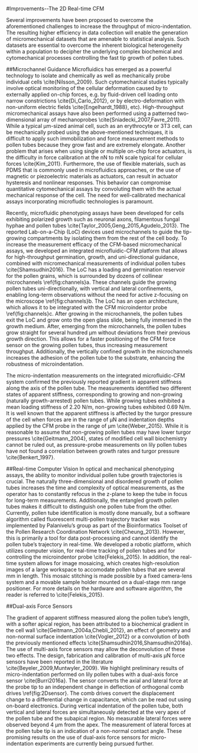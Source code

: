 #Improvements--The 2D Real-time CFM

Several improvements have been proposed to overcome the aforementioned challenges to increase the throughput of micro-indentation. The resulting higher efficiency in data collection will enable the generation of micromechanical datasets that are amenable to statistical analysis. Such datasets are essential to overcome the inherent biological heterogeneity within a population to decipher the underlying complex biochemical and cytomechanical processes controlling the fast tip growth of pollen tubes. 

##Microchannel Guidance
Microfluidics has emerged as a powerful technology to isolate and chemically as well as mechanically probe individual cells \cite{Nilsson_2009}. Such cytomechanical studies typically involve optical monitoring of the cellular deformation caused by to externally applied on-chip forces, e.g. by fluid-driven cell loading onto narrow constrictions \cite{Di_Carlo_2012}, or by electro-deformation with non-uniform electric fields \cite{Engelhardt_1988}, etc). High-throughput micromechanical assays have also been performed using a patterned two-dimensional array of mechanoprobes \cite{Sniadecki_2007,Favre_2011}. While a typical µm-sized animal cell, such as an erythrocyte or 3T3 cell, can be mechanically probed using the above-mentioned techniques, it is difficult to apply such immobilization and force measurement methods to pollen tubes because they grow fast and are extremely elongate. Another problem that arises when using single or multiple on-chip  force actuators, is the difficulty in force calibration at the nN to mN scale typical for cellular forces \cite{Kim_2011}. Furthermore, the use of flexible materials, such as PDMS that is commonly used in microfluidics approaches, or the use of magnetic or piezoelectric materials as actuators, can result in actuator hysteresis and nonlinear responses. This behavior can compromise quantitative cytomechanical assays by convoluting them with the actual mechanical response of the cell. The need for well-calibrated mechanical assays incorporating microfludic technologies is paramount. 

Recently, microfluidic phenotyping assays have been developed for cells exhibiting polarized growth such as neuronal axons, filamentous fungal hyphae and pollen tubes \cite{Taylor_2005,Geng_2015,Agudelo_2013}. The reported Lab-on-a-Chip (LoC) devices used microchannels to guide the tip-growing compartments by isolating them from the rest of the cell body. To increase the measurement efficacy of the CFM-based micromechanical assays, we developed an integrated microfluidic-CFM platform that allows for high-throughput germination, growth, and uni-directional guidance, combined with micromechanical measurements of individual pollen tubes \cite{Shamsudhin2016}. The LoC has a loading and germination reservoir for the pollen grains, which is surrounded by dozens of collinear microchannels \ref{fig:channels}a. These channels guide the growing pollen tubes uni-directionally, with vertical and lateral confinements, enabling long-term observations without the need for active z-focusing on the microscope \ref{fig:channels}b. The LoC has an open architecture, which allows it to be integrated with the CFM microindentor probe \ref{fig:channels}c. After growing in the microchannels, the pollen tubes exit the LoC and grow onto the open glass slide, being fully immersed in the growth medium. After, emerging from the microchannels, the pollen tubes grow straight for several hundred μm without deviations from their previous growth direction. This allows for a faster positioning of the CFM force sensor on the growing pollen tubes, thus increasing measurement throughput. Additionally, the vertically confined growth in the microchannels increases the adhesion of the pollen tube to the substrate, enhancing the robustness of microindentation. 

The micro-indentation measurements on the integrated microfluidic-CFM system confirmed the previously reported gradient in apparent stiffness along the axis of the pollen tube. The measurements identified two different states of apparent stiffness, corresponding to growing and non-growing (naturally growth-arrested) pollen tubes. While growing tubes exhibited a mean loading stiffness of 2.20 N/m, non-growing tubes exhibited 0.69 N/m. It is well known that the apparent stiffness is affected by the turgor pressure of the cell when forces are in the range of μN and indentation depths applied by the CFM probe in the range of μm \cite{Weber_2015}. While it is reasonable to assume that non-growing pollen tubes may have lower turgor pressures \cite{Geitmann_2004}, states of modified cell wall biochemistry cannot be ruled out, as pressure-probe measurements on lily pollen tubes have not found a correlation between growth rates and turgor pressure \cite{Benkert_1997}. 

##Real-time Computer Vision
In optical and mechanical phenotyping assays, the ability to monitor individual pollen tube growth trajectories is crucial. The naturally three-dimensional and disordered growth of pollen tubes increases the time and complexity of optical measurements, as the operator has to constantly refocus in the z-plane to keep the tube in focus for long-term measurements. Additionally, the entangled growth pollen tubes makes it difficult to distinguish one pollen tube from the other. Currently, pollen tube identification is mostly done manually, but a software algorithm called fluorescent multi-pollen trajectory tracker was implemented by Palanivelu’s group as part of the Bioinformatics Toolset of the Pollen Research Coordination Network  \cite{Cheung_2013}. However, this is primarily a tool for data post-processing and cannot identify the pollen tube’s trajectory in real-time. We developed a robotic platform, which utilizes computer vision, for real-time tracking of pollen tubes and for controlling the microindentor probe \cite{Felekis_2015}. In addition, the real-time system allows for image mosaicing, which creates high-resolution images of a large workspace to accomodate pollen tubes that are several mm in length. This mosaic stitching is made possible by a fixed camera-lens system and a movable sample holder mounted on a dual-stage mm range positioner. For more details on the hardware and software algorithm, the reader is referred to \cite{Felekis_2015}.

##Dual-axis Force Sensors

The gradient of apparent stiffness measured along the pollen tube’s length, with a softer apical region, has been attributed to a biochemical gradient in the cell wall \cite{Geitmann_2004a,Chebli_2012}, an effect of geometry and non-normal surface indentation \cite{Vogler_2012} or a convolution of both the previously mentioned effects \cite{Shamsudhin2016,Shamsudhin2016a}. The use of multi-axis force sensors may allow the deconvolution of these two effects. The design, fabrication and calibration of multi-axis µN force sensors have been reported in the literature \cite{Beyeler_2009,Muntwyler_2009}. We highlight preliminary results of micro-indentation performed on lily pollen tubes with a dual-axis force sensor \cite{Burri2016a}. The sensor converts the axial and lateral force at the probe tip to an independent change in deflection of orthogonal comb drives \ref{fig:2Dsensor}. The comb drives convert the displacement change to a differential change in capacitance, which can be read out using on-board electronics. During vertical indentation of the pollen tube, both vertical and lateral forces are simultaneously detected at the very apex of the pollen tube and the subapical region. No measurable lateral forces were observed beyond 4 μm from the apex. The measurement of lateral forces at the pollen tube tip is an indication of a non-normal contact angle. These promising results on the use of dual-axis force sensors for micro-indentation experiments are currently being pursued further. 

